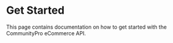 # Get Started

This page contains documentation on how to get started with the CommunityPro eCommerce API.

